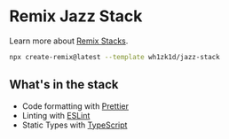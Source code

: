 # Remix Jazz Stack

Learn more about [Remix Stacks](https://remix.run/stacks).

```sh
npx create-remix@latest --template wh1zk1d/jazz-stack
```

## What's in the stack

- Code formatting with [Prettier](https://prettier.io/)
- Linting with [ESLint](https://eslint.org/)
- Static Types with [TypeScript](https://typescriptlang.org/)
